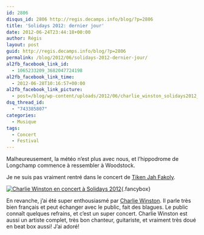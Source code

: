 ```yaml
---
id: 2806
disqus_id: 2806 http://regis.decamps.info/blog/?p=2806
title: 'Solidays 2012: dernier jour'
date: 2012-06-24T23:44:18+00:00
author: Régis
layout: post
guid: http://regis.decamps.info/blog/?p=2806
permalink: /blog/2012/06/solidays-2012-dernier-jour/
al2fb_facebook_link_id:
  - 1065233209_3682047724198
al2fb_facebook_link_time:
  - 2012-06-28T10:16:57+00:00
al2fb_facebook_link_picture:
  - post=/blog/wp-content/uploads/2012/06/charlie_winston_solidays2012_20120624_203651-150x150.jpg
dsq_thread_id:
  - "743385807"
categories:
  - Musique
tags:
  - Concert
  - Festival
---
```

Malheureusement, la météo n’est plus avec nous, et l’hippodrome de Longchamp commence à ressembler à Woodstock.

Je ne suis pas vraiment rentré dans le concert de [Tiken Jah Fakoly](http://www.lastfm.fr/music/Tiken+Jah+Fakoly "Tiken Jah Fakoly sur Last.fm").
  
[<img src="/blog/wp-content/uploads/2012/06/charlie_winston_solidays2012_20120624_203651-150x150.jpg" alt="Charlie Winston en concert à Solidays 2012" title="Charlie Winston" width="150" height="150" class="alignleft size-thumbnail wp-image-2808" srcset="/blog/wp-content/uploads/2012/06/charlie_winston_solidays2012_20120624_203651-150x150.jpg 150w, /blog/wp-content/uploads/2012/06/charlie_winston_solidays2012_20120624_203651-100x100.jpg 100w" sizes="(max-width: 150px) 100vw, 150px" />](/blog/wp-content/uploads/2012/06/charlie_winston_solidays2012_20120624_203651.jpg){.fancybox}
  
En revanche, j’ai été super enthousiasmé par [Charlie Winston](http://www.lastfm.fr/music/Charlie+Winston). Il parle très bien français et peut échanger avec le public, fait des blagues. Le public connaît quelques refrains, et c’est un super concert. Charlie Winston est aussi un artiste complet, très bon chanteur, guitariste, et vraiment très doué en beat box aussi! J’ai adoré!
